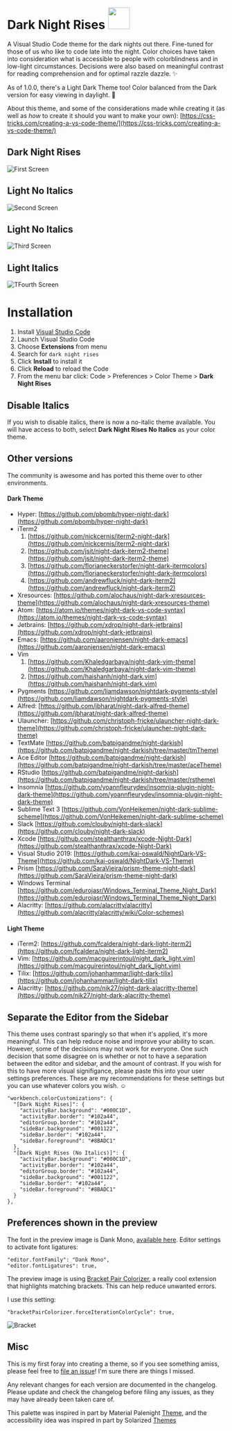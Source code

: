 # Dark Night Rises <img src="icon.png" height="50" width="50"/>

<!-- [![Version](https://vsmarketplacebadge.apphb.com/version/sdras.night-dark.svg)](https://aka.ms/nightdark) -->
<!-- [![Downloads](https://img.shields.io/vscode-marketplace/r/sdras.night-dark.svg)](https://aka.ms/nightdark) -->

A Visual Studio Code theme for the dark nights out there. Fine-tuned for those of us who like to code late into the night. Color choices have taken into consideration what is accessible to people with colorblindness and in low-light circumstances. Decisions were also based on meaningful contrast for reading comprehension and for optimal razzle dazzle. ✨

As of 1.0.0, there's a Light Dark Theme too! Color balanced from the Dark version for easy viewing in daylight. 🌅

About this theme, and some of the considerations made while creating it (as well as _how_ to create it should you want to make your own): [https://css-tricks.com/creating-a-vs-code-theme/](https://css-tricks.com/creating-a-vs-code-theme/)

## Dark Night Rises

![First Screen](js-dark-no-italics.png)

## Light No Italics

![Second Screen](js-dark-italics.png)

## Light No Italics

![Third Screen](js-light-no-italics.png)

## Light Italics

![TFourth Screen](js-light-italics.png)

# Installation

1.  Install [Visual Studio Code](https://code.visualstudio.com/)
2.  Launch Visual Studio Code
3.  Choose **Extensions** from menu
4.  Search for `dark night rises`
5.  Click **Install** to install it
6.  Click **Reload** to reload the Code
7.  From the menu bar click: Code > Preferences > Color Theme > **Dark Night Rises**

## Disable Italics

If you wish to disable italics, there is now a no-italic theme available. You will have access to both, select **Dark Night Rises No Italics** as your color theme.

## Other versions

The community is awesome and has ported this theme over to other environments.

#### Dark Theme

- Hyper: [https://github.com/pbomb/hyper-night-dark](https://github.com/pbomb/hyper-night-dark)
- iTerm2
  1.  [https://github.com/nickcernis/iterm2-night-dark](https://github.com/nickcernis/iterm2-night-dark)
  2.  [https://github.com/jsit/night-dark-iterm2-theme](https://github.com/jsit/night-dark-iterm2-theme)
  3.  [https://github.com/florianeckerstorfer/night-dark-itermcolors](https://github.com/florianeckerstorfer/night-dark-itermcolors)
  4.  [https://github.com/andrewfluck/night-dark-iterm2](https://github.com/andrewfluck/night-dark-iterm2)
- Xresources: [https://github.com/alochaus/night-dark-xresources-theme](https://github.com/alochaus/night-dark-xresources-theme)
- Atom: [https://atom.io/themes/night-dark-vs-code-syntax](https://atom.io/themes/night-dark-vs-code-syntax)
- Jetbrains: [https://github.com/xdrop/night-dark-jetbrains](https://github.com/xdrop/night-dark-jetbrains)
- Emacs: [https://github.com/aaronjensen/night-dark-emacs](https://github.com/aaronjensen/night-dark-emacs)
- Vim
  1. [https://github.com/Khaledgarbaya/night-dark-vim-theme](https://github.com/Khaledgarbaya/night-dark-vim-theme)
  2. [https://github.com/haishanh/night-dark.vim](https://github.com/haishanh/night-dark.vim)
- Pygments [https://github.com/liamdawson/nightdark-pygments-style](https://github.com/liamdawson/nightdark-pygments-style)
- Alfred: [https://github.com/jbharat/night-dark-alfred-theme](https://github.com/jbharat/night-dark-alfred-theme)
- Ulauncher: [https://github.com/christoph-fricke/ulauncher-night-dark-theme](https://github.com/christoph-fricke/ulauncher-night-dark-theme)
- TextMate [https://github.com/batpigandme/night-darkish](https://github.com/batpigandme/night-darkish/tree/master/tmTheme)
- Ace Editor [https://github.com/batpigandme/night-darkish](https://github.com/batpigandme/night-darkish/tree/master/aceTheme)
- RStudio [https://github.com/batpigandme/night-darkish](https://github.com/batpigandme/night-darkish/tree/master/rstheme)
- Insomnia [https://github.com/yoannfleurydev/insomnia-plugin-night-dark-theme](https://github.com/yoannfleurydev/insomnia-plugin-night-dark-theme)
- Sublime Text 3 [https://github.com/VonHeikemen/night-dark-sublime-scheme](https://github.com/VonHeikemen/night-dark-sublime-scheme)
- Slack [https://github.com/clouby/night-dark-slack](https://github.com/clouby/night-dark-slack)
- Xcode [https://github.com/stealthanthrax/xcode-Night-Dark](https://github.com/stealthanthrax/xcode-Night-Dark)
- Visual Studio 2019: [https://github.com/kai-oswald/NightDark-VS-Theme](https://github.com/kai-oswald/NightDark-VS-Theme)
- Prism [https://github.com/SaraVieira/prism-theme-night-dark](https://github.com/SaraVieira/prism-theme-night-dark)
- Windows Terminal [https://github.com/edurojasr/Windows_Terminal_Theme_Night_Dark](https://github.com/edurojasr/Windows_Terminal_Theme_Night_Dark)
- Alacritty: [https://github.com/alacritty/alacritty](https://github.com/alacritty/alacritty/wiki/Color-schemes)

#### Light Theme

- iTerm2: [https://github.com/fcaldera/night-dark-light-iterm2](https://github.com/fcaldera/night-dark-light-iterm2)
- Vim: [https://github.com/macguirerintoul/night_dark_light.vim](https://github.com/macguirerintoul/night_dark_light.vim)
- Tilix: [https://github.com/johanhammar/light-dark-tilix](https://github.com/johanhammar/light-dark-tilix)
- Alacritty: [https://github.com/nik27/night-dark-alacritty-theme](https://github.com/nik27/night-dark-alacritty-theme)

## Separate the Editor from the Sidebar

This theme uses contrast sparingly so that when it's applied, it's more meaningful. This can help reduce noise and improve your ability to scan. However, some of the decisions may not work for everyone. One such decision that some disagree on is whether or not to have a separation between the editor and sidebar, and the amount of contrast. If you wish for this to have more visual signifigance, please paste this into your user settings preferences. These are my recommendations for these settings but you can use whatever colors you wish. ☺️

```
"workbench.colorCustomizations": {
  "[Dark Night Rises]": {
    "activityBar.background": "#000C1D",
    "activityBar.border": "#102a44",
    "editorGroup.border": "#102a44",
    "sideBar.background": "#001122",
    "sideBar.border": "#102a44",
    "sideBar.foreground": "#8BADC1"
  },
  "[Dark Night Rises (No Italics)]": {
    "activityBar.background": "#000C1D",
    "activityBar.border": "#102a44",
    "editorGroup.border": "#102a44",
    "sideBar.background": "#001122",
    "sideBar.border": "#102a44",
    "sideBar.foreground": "#8BADC1"
  }
},
```

## Preferences shown in the preview

The font in the preview image is Dank Mono, [available here](https://dank.sh/). Editor settings to activate font ligatures:

```
"editor.fontFamily": "Dank Mono",
"editor.fontLigatures": true,
```

The preview image is using [Bracket Pair Colorizer](https://marketplace.visualstudio.com/items?itemName=CoenraadS.bracket-pair-colorizer), a really cool extension that highlights matching brackets. This can help reduce unwanted errors.

I use this setting:

```
"bracketPairColorizer.forceIterationColorCycle": true,
```

![Bracket](bracket.png)

## Misc

This is my first foray into creating a theme, so if you see something amiss, please feel free to [file an issue](https://github.com/sdras/night-dark-vscode-theme/issues)! I'm sure there are things I missed.

Any relevant changes for each version are documented in the changelog. Please update and check the changelog before filing any issues, as they may have already been taken care of.

This palette was inspired in part by Material Palenight [Theme](https://marketplace.visualstudio.com/items?itemName=whizkydee.material-palenight-theme), and the accessibility idea was inspired in part by Solarized [Themes](http://ethanschoonover.com/solarized)
